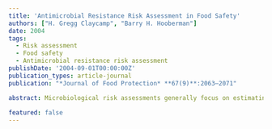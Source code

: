 ```yaml
---
title: 'Antimicrobial Resistance Risk Assessment in Food Safety'
authors: ["H. Gregg Claycamp", "Barry H. Hooberman"]
date: 2004
tags:
  - Risk assessment
  - Food safety
  - Antimicrobial resistance risk assessment
publishDate: '2004-09-01T00:00:00Z'
publication_types: article-journal
publication: "*Journal of Food Protection* **67(9)**:2063–2071" 

abstract: Microbiological risk assessments generally focus on estimating adverse human health risks from exposures to human pathogenic microbes. The assessment of potential human health risks posed by pathogens that have acquired resistance to antimicrobial drugs is a new application of risk assessment that is closely related to microbiological risk assessment. Antimicrobial resistance risk assessment is a risk analytical process that focuses on resistance determinants as hazardous agents that might lead to drug-resistant microbial infections in humans exposed to bacteria carrying the determinants. Antimicrobialresistant infections could occur directly from actively invading or opportunistic pathogens or indirectly from the transfer of resistance genes to other bacteria. Here, we discuss risk assessment models that might be employed to estimate risks from drug-resistant bacteria in the animal food pathway and the types of models and data that may be used for microbiological risk assessments or antimicrobial resistance risk assessments.   
 
featured: false
---
```

 

